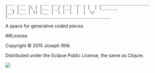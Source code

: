 ```
____ ____ _  _ ____ ____ ____ ___ _ _  _ ______________________ 
| __ |___ |\ | |___ |__/ |__|  |  | |  | |_______ 
|__] |___ | \| |___ |  \ |  |  |  |  \/  |_____________________________________________ 
```

A space for generative coded pieces

##License

Copyright © 2015 Joseph Wilk

Distributed under the Eclipse Public License, the same as Clojure.

![](http://nadine-rossa.de/made-in-berlin-badge.png)
